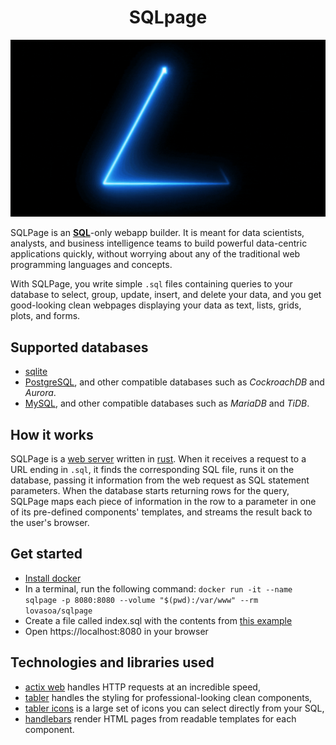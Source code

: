 <h1 align="center">SQLpage</h1>

[![A short video explaining the concept of sqlpage](./docs/sqlpage.gif)](./docs/sqlpage.mp4)

SQLPage is an [**SQL**](https://en.wikipedia.org/wiki/SQL)-only webapp builder.
It is meant for data scientists, analysts, and business intelligence teams
to build powerful data-centric applications quickly,
without worrying about any of the traditional web programming languages and concepts.

With SQLPage, you write simple `.sql` files containing queries to your database
to select, group, update, insert, and delete your data, and you get good-looking clean webpages
displaying your data as text, lists, grids, plots, and forms.

## Supported databases

 - [sqlite](https://www.sqlite.org/index.html)
 - [PostgreSQL](https://www.postgresql.org/), and other compatible databases such as *CockroachDB* and *Aurora*.
 - [MySQL](https://www.mysql.com/), and other compatible databases such as *MariaDB* and *TiDB*. 

## How it works

SQLPage is a [web server](https://en.wikipedia.org/wiki/Web_server) written in 
[rust](https://en.wikipedia.org/wiki/Rust_(programming_language)).
When it receives a request to a URL ending in `.sql`, it finds the corresponding
SQL file, runs it on the database,
passing it information from the web request as SQL statement parameters.
When the database starts returning rows for the query,
SQLPage maps each piece of information in the row to a parameter 
in one of its pre-defined components' templates, and streams the result back
to the user's browser.

## Get started

 - [Install docker](https://docs.docker.com/get-docker/)
 - In a terminal, run the following command: `docker run -it --name sqlpage -p 8080:8080 --volume "$(pwd):/var/www" --rm lovasoa/sqlpage`
 - Create a file called index.sql with the contents from [this example](./index.sql) 
 - Open https://localhost:8080 in your browser

## Technologies and libraries used

 - [actix web](https://actix.rs/) handles HTTP requests at an incredible speed,
 - [tabler](https://preview.tabler.io) handles the styling for professional-looking clean components,
 - [tabler icons](https://tabler-icons.io) is a large set of icons you can select directly from your SQL,
 - [handlebars](https://handlebarsjs.com/guide/) render HTML pages from readable templates for each component.
